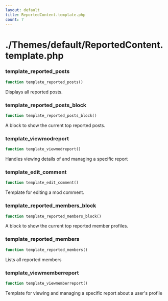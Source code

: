 ```yaml
---
layout: default
title: ReportedContent.template.php
count: 7
---
```


# ./Themes/default/ReportedContent.template.php

### template_reported_posts

```php
function template_reported_posts()
```
Displays all reported posts.




### template_reported_posts_block

```php
function template_reported_posts_block()
```
A block to show the current top reported posts.




### template_viewmodreport

```php
function template_viewmodreport()
```
Handles viewing details of and managing a specific report




### template_edit_comment

```php
function template_edit_comment()
```
Template for editing a mod comment.




### template_reported_members_block

```php
function template_reported_members_block()
```
A block to show the current top reported member profiles.




### template_reported_members

```php
function template_reported_members()
```
Lists all reported members




### template_viewmemberreport

```php
function template_viewmemberreport()
```
Template for viewing and managing a specific report about a user's profile




